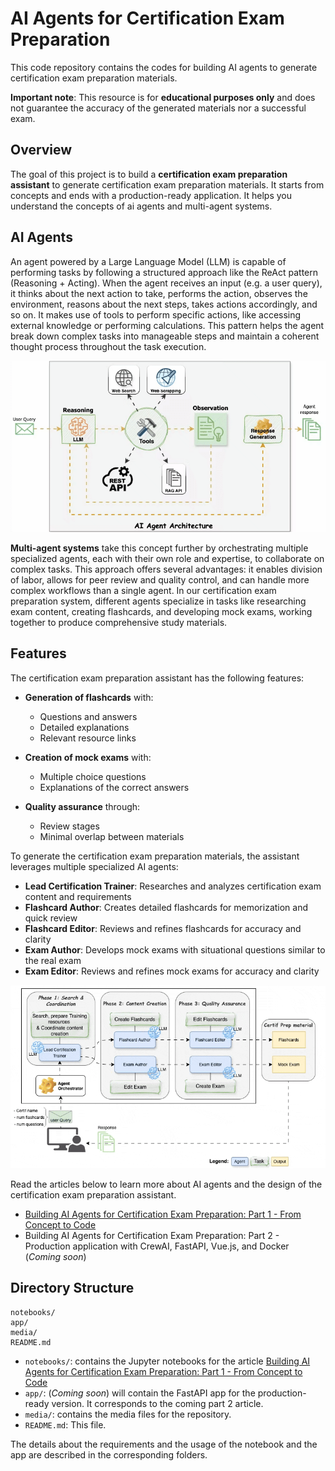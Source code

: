 # AI Agents for Certification Exam Preparation

This code repository contains the codes for building AI agents to generate certification exam preparation materials. 

**Important note**: This resource is for **educational purposes only** and does not guarantee the accuracy of the generated materials nor a successful exam.

## Overview

The goal of this project is to build a **certification exam preparation assistant** to generate certification exam preparation materials. It starts from concepts and ends with a production-ready application. It helps you understand the concepts of ai agents and multi-agent systems.

## AI Agents
An agent powered by a Large Language Model (LLM) is capable of performing tasks by following a structured approach like the ReAct pattern (Reasoning + Acting). When the agent receives an input (e.g. a user query), it thinks about the next action to take, performs the action, observes the environment, reasons about the next steps, takes actions accordingly, and so on. It makes use of tools to perform specific actions, like accessing external knowledge or performing calculations. This pattern helps the agent break down complex tasks into manageable steps and maintain a coherent thought process throughout the task execution.

![AI Agent Architecture](media/ai-agent-architecture.gif)

**Multi-agent systems** take this concept further by orchestrating multiple specialized agents, each with their own role and expertise, to collaborate on complex tasks. This approach offers several advantages: it enables division of labor, allows for peer review and quality control, and can handle more complex workflows than a single agent. In our certification exam preparation system, different agents specialize in tasks like researching exam content, creating flashcards, and developing mock exams, working together to produce comprehensive study materials.

## Features
The certification exam preparation assistant has the following features:
- **Generation of flashcards** with:
  - Questions and answers
  - Detailed explanations
  - Relevant resource links

- **Creation of mock exams** with:
  - Multiple choice questions
  - Explanations of the correct answers

- **Quality assurance** through:
  - Review stages
  - Minimal overlap between materials

To generate the certification exam preparation materials, the assistant leverages multiple specialized AI agents:

- **Lead Certification Trainer**: Researches and analyzes certification exam content and requirements
- **Flashcard Author**: Creates detailed flashcards for memorization and quick review
- **Flashcard Editor**: Reviews and refines flashcards for accuracy and clarity 
- **Exam Author**: Develops mock exams with situational questions similar to the real exam
- **Exam Editor**: Reviews and refines mock exams for accuracy and clarity

![Certification Crew Architecture](media/certif-crew-agents.gif)

Read the articles below to learn more about AI agents and the design of the certification exam preparation assistant.

- [Building AI Agents for Certification Exam Preparation: Part 1 - From Concept to Code](https://numericaideas.com/blog/building-ai-agents-for-certification-exam-prep-part-1)
- Building AI Agents for Certification Exam Preparation: Part 2 - Production application with CrewAI, FastAPI, Vue.js, and Docker (*Coming soon*)

## Directory Structure

```
notebooks/
app/
media/
README.md
```

- `notebooks/`: contains the Jupyter notebooks for the article [Building AI Agents for Certification Exam Preparation: Part 1 - From Concept to Code](https://numericaideas.com/blog/building-ai-agents-for-certification-exam-prep-part-1)
- `app/`: (*Coming soon*) will contain the FastAPI app for the production-ready version. It corresponds to the coming part 2 article. 
- `media/`: contains the media files for the repository.
- `README.md`: This file.

The details about the requirements and the usage of the notebook and the app are described in the corresponding folders.
<!-- 
## Example outputs

### Professional Scrum Master I (PSM I)

#### Flashcards

![Flashcards](notebooks/results/psm_exam.md)

#### Mock Exam

![Mock Exam](media/mock-exam.png)

### Google Cloud Certified Professional Machine Learning Engineer (MLE)

#### Flashcards

![Flashcards](media/flashcards-mle.png)

#### Mock Exam

![Mock Exam](media/mock-exam-mle.png) -->